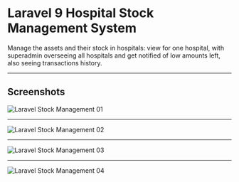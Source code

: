 # Laravel 9 Hospital Stock Management System

Manage the assets and their stock in hospitals: view for one hospital, with superadmin overseeing all hospitals and get notified of low amounts left, also seeing transactions history.

- - - - -

## Screenshots 

![Laravel Stock Management 01](https://quickadminpanel.com/blog/wp-content/uploads/2020/04/Screen-Shot-2020-04-07-at-12.24.57-PM.png)

- - - - -

![Laravel Stock Management 02](https://quickadminpanel.com/blog/wp-content/uploads/2020/04/Screen-Shot-2020-04-07-at-12.24.04-PM.png)

- - - - -

![Laravel Stock Management 03](https://quickadminpanel.com/blog/wp-content/uploads/2020/04/Screen-Shot-2020-04-07-at-12.24.18-PM.png)

- - - - -

![Laravel Stock Management 04](https://quickadminpanel.com/blog/wp-content/uploads/2020/04/Screen-Shot-2020-04-07-at-12.25.12-PM.png)

